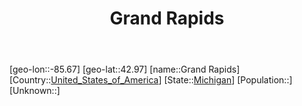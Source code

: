 ﻿---
title: "Grand Rapids"
location: [42.97,-85.67]
type: City
tags:
- geo/City


SpocWebEntityId: 30540
isDeleted: false
confidential: public

---
[geo-lon::-85.67]
[geo-lat::42.97]
[name::Grand Rapids]
[Country::[United_States_of_America](North-America/United_States_of_America.md)]
[State::[Michigan](North-America/United_States_of_America/Michigan.md)]
[Population::]
[Unknown::]

